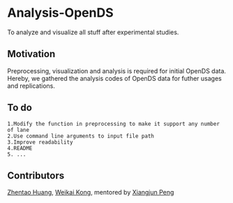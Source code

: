 # Analysis-OpenDS
To analyze and visualize all stuff after experimental studies.
<br>
## Motivation
Preprocessing, visualization and analysis is required for initial OpenDS data. Hereby, we gathered the analysis codes of OpenDS data for futher usages and replications. 

## To do

    1.Modify the function in preprocessing to make it support any number of lane
    2.Use command line arguments to input file path
    3.Improve readability
    4.README
    5. ...
  

## Contributors


[Zhentao Huang](https://github.com/ZhentaoHuang), [Weikai Kong](https://github.com/WeikaiKong), mentored by [Xiangjun Peng](https://github.com/Shiangjun)

</br>


